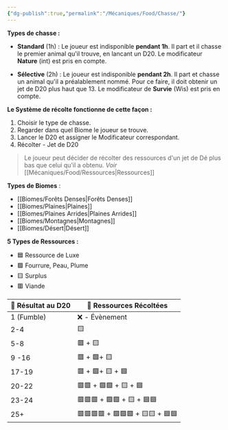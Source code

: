 ```yaml
---
{"dg-publish":true,"permalink":"/Mécaniques/Food/Chasse/"}
---
```



**Types de chasse :**

- **Standard** (1h) : 
Le joueur est indisponible **pendant 1h**. Il part et il chasse le premier animal qu'il trouve, en lancant un D20. Le modificateur **Nature** (int) est pris en compte.

- **Sélective** (2h) : 
Le joueur est indisponible **pendant 2h**. Il part et chasse un animal qu'il a préalablement nommé. Pour ce faire, il doit obtenir un jet de D20 plus haut que 13. Le modificateur de **Survie** (Wis) est pris en compte.

**Le Système de récolte fonctionne de cette façon  :**

1. Choisir le type de chasse.
2. Regarder dans quel Biome le joueur se trouve.
3. Lancer le D20 et assigner le Modificateur correspondant.
4. Récolter - Jet de D20

> Le joueur peut décider de récolter des ressources d'un jet de Dé plus bas que celui qu'il a obtenu.
> *Voir* [[Mécaniques/Food/Ressources\|Ressources]]

**Types de Biomes** :

- [[Biomes/Forêts Denses\|Forêts Denses]]
- [[Biomes/Plaines\|Plaines]]
- [[Biomes/Plaines Arrides\|Plaines Arrides]]
- [[Biomes/Montagnes\|Montagnes]]
- [[Biomes/Désert\|Désert]]

**5 Types de Ressources :**

- 🟦 Ressource de Luxe
- 🟩 Fourrure, Peau, Plume
- 🟨 Surplus
- 🟥 Viande

| 🎲 Résultat au D20 | 🏹 Ressources Récoltées         |
| ------------------ | ------------------------------- |
| 1 (Fumble)         | ❌ - Évènement                   |
| 2-4                | 🟨                              |
| 5-8                | 🟥 + 🟨                         |
| 9 -16              | 🟥 + 🟩+ 🟨                     |
| 17-19              | 🟥 + 🟩+ 🟨 + 🟦                |
| 20-22              | 🟥🟥 + 🟩🟩 + 🟨 + 🟦           |
| 23-24              | 🟥🟥🟥 + 🟩🟩 + 🟨 + 🟦🟦       |
| 25+                | 🟥🟥🟥🟥 + 🟩🟩🟩 + 🟨🟨 + 🟦🟦 |
